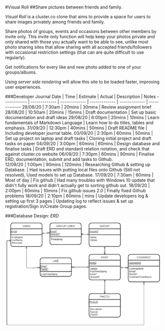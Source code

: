 #Visual Roll
##Share pictures between friends and family.

*Visual Roll* is a cluster.co clone that aims to provide a space for users to share images privately among friends and family. 

Share photos of groups, events and occasions between other members by invite only. This invite only function will help keep your photos private and only shared with those you actually want to be able to see, unlike most photo sharing sites that allow sharing with all accepted friends/followers with occasional restriction settings (that can are quite difficult to use regularly).
 
Get notifications for every like and new photo added to one of your groups/albums.

Using *server side rendering* will allow this site to be loaded faster, improving user experiences. 


###Developer Journal
Date | Time | Estimate | Actual | Description | Notes
------------ | ------------- | ------------- | ------------- | ------------- | -------------
28/08/20 | 7:30am | 20mins | 30mins | Review assignment brief	
28/08/20 | 10:50am | 20mins | 15mins | Draft documentation | Set up basic documentation and draft ideas
29/08/20 | 6:00pm | 20mins | 10mins | Learn fundamentals of Markdown Language | Learn how to do titles, tables and emphasis.
31/09/20 | 12:30pm | 40mins | 50mins | Draft README file | Including developer journal table.
03/09/20 | 2:30pm | 60mins | 50mins | Set up project on laptop and draft tasks | Cloning initial project and draft tasks on paper
04/09/20 | 3:00pm | 60mins | 60mins | Design database and finalise tasks | Draft ERD and standard relation notation, and check that against cluster.co website
06/09/20 | 7:30pm | 60mins | 90mins | Finalise ERD, documentation, submit and add tasks to Github.	
12/09/20 | 1:00pm | 90mins | 120mins | Researching Github & setting up Database.	| Had issues with putting local files onto Github (Still not resolved), Used models to set up Database.
17/09/20 | 7:30am | 60mins | Most of day | Fix github | Had many troubles with Windows 10 update that didn't fully work and didn't actually get to sorting github out.
18/09/20 | 2:00pm | 60mins | 10mins | Fix github issues 2.0 | Finally fixed Github problems
18/09/20 | 2:10pm | 60mins | mins | Update developers log & setting up  first 3 pages | Updating log to reflect issues & set up  registration/Sign in/Create Group pages.






###Database Design: *ERD*

![ERD image](./Assignment/Resources/ERD.png "ERD")

